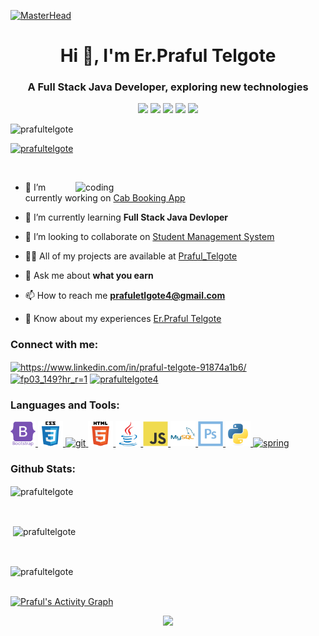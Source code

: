 [![MasterHead](https://raw.githubusercontent.com/PolarBearGG/PolarBearGG/master/web-developer.gif)](https://github.com/PrafulTelgote)
<h1 align="center">Hi 👋, I'm Er.Praful Telgote</h1>
<h3 align="center">A Full Stack Java Developer, exploring new technologies</h3>
<p align= "center">
<img src="https://img.shields.io/badge/J-JAVA-skyblue"/>
<img src="https://img.shields.io/badge/S-SpringBoot-brightgreen"/>
<img src="https://img.shields.io/badge/H-HiberNate-pink"/>
<img src="https://img.shields.io/badge/S-SQL-blue"/>
<img src="https://img.shields.io/badge/JS-Javascript-yellow"/>
</p>

<p align="left"> <img src="https://komarev.com/ghpvc/?username=prafultelgote&label=Profile%20views&color=0e75b6&style=flat" alt="prafultelgote" /> </p>

<p align="left"> <a href="https://github.com/ryo-ma/github-profile-trophy"><img src="https://github-profile-trophy.vercel.app/?username=prafultelgote" alt="prafultelgote" /></a> </p>

<p align="left"> <a href="https://twitter.com/" target="blank"><img src="https://img.shields.io/twitter/follow/?logo=twitter&style=for-the-badge" alt="" /></a> </p>
<img align="right" alt="coding" width="400" src="https://user-images.githubusercontent.com/56001279/169039511-a3887a25-f6aa-449c-a269-82372aaa8618.gif"/>

- 🔭 I’m currently working on [Cab Booking App](https://github.com/PrafulTelgote/CabBookingSystem)

- 🌱 I’m currently learning **Full Stack Java Devloper**

- 👯 I’m looking to collaborate on [Student Management System](https://github.com/PrafulTelgote/Student-Management-App)

- 👨‍💻 All of my projects are available at [Praful_Telgote](https://prafultelgote.netlify.app/)

- 💬 Ask me about **what you earn**

- 📫 How to reach me **prafuletlgote4@gmail.com**

- 📄 Know about my experiences [Er.Praful Telgote](https://drive.google.com/file/d/1OGu1LizgrDF7mLpxFajEEOrlDoEcKuKu/view?usp=sharing)
<h3 align="left">Connect with me:</h3>
<p align="left">
<a href="https://linkedin.com/in/https://www.linkedin.com/in/praful-telgote-91874a1b6/" target="blank"><img align="center" src="https://raw.githubusercontent.com/rahuldkjain/github-profile-readme-generator/master/src/images/icons/Social/linked-in-alt.svg" alt="https://www.linkedin.com/in/praful-telgote-91874a1b6/" height="30" width="40" /></a>
<a href="https://www.hackerrank.com/fp03_149?hr_r=1" target="blank"><img align="center" src="https://raw.githubusercontent.com/rahuldkjain/github-profile-readme-generator/master/src/images/icons/Social/hackerrank.svg" alt="fp03_149?hr_r=1" height="30" width="40" /></a>
<a href="https://www.leetcode.com/prafultelgote4" target="blank"><img align="center" src="https://raw.githubusercontent.com/rahuldkjain/github-profile-readme-generator/master/src/images/icons/Social/leet-code.svg" alt="prafultelgote4" height="30" width="40" /></a>
</p>
<h3 align="left">Languages and Tools:</h3>
<p align="left"> <a href="https://getbootstrap.com" target="_blank" rel="noreferrer"> <img src="https://raw.githubusercontent.com/devicons/devicon/master/icons/bootstrap/bootstrap-plain-wordmark.svg" alt="bootstrap" width="40" height="40"/> </a> <a href="https://www.w3schools.com/css/" target="_blank" rel="noreferrer"> <img src="https://raw.githubusercontent.com/devicons/devicon/master/icons/css3/css3-original-wordmark.svg" alt="css3" width="40" height="40"/> </a> <a href="https://git-scm.com/" target="_blank" rel="noreferrer"> <img src="https://www.vectorlogo.zone/logos/git-scm/git-scm-icon.svg" alt="git" width="40" height="40"/> </a> <a href="https://www.w3.org/html/" target="_blank" rel="noreferrer"> <img src="https://raw.githubusercontent.com/devicons/devicon/master/icons/html5/html5-original-wordmark.svg" alt="html5" width="40" height="40"/> </a> <a href="https://www.java.com" target="_blank" rel="noreferrer"> <img src="https://raw.githubusercontent.com/devicons/devicon/master/icons/java/java-original.svg" alt="java" width="40" height="40"/> </a> <a href="https://developer.mozilla.org/en-US/docs/Web/JavaScript" target="_blank" rel="noreferrer"> <img src="https://raw.githubusercontent.com/devicons/devicon/master/icons/javascript/javascript-original.svg" alt="javascript" width="40" height="40"/> </a> <a href="https://www.mysql.com/" target="_blank" rel="noreferrer"> <img src="https://raw.githubusercontent.com/devicons/devicon/master/icons/mysql/mysql-original-wordmark.svg" alt="mysql" width="40" height="40"/> </a> <a href="https://www.photoshop.com/en" target="_blank" rel="noreferrer"> <img src="https://raw.githubusercontent.com/devicons/devicon/master/icons/photoshop/photoshop-line.svg" alt="photoshop" width="40" height="40"/> </a> <a href="https://www.python.org" target="_blank" rel="noreferrer"> <img src="https://raw.githubusercontent.com/devicons/devicon/master/icons/python/python-original.svg" alt="python" width="40" height="40"/> </a> <a href="https://spring.io/" target="_blank" rel="noreferrer"> <img src="https://www.vectorlogo.zone/logos/springio/springio-icon.svg" alt="spring" width="40" height="40"/> </a> </p>

<h3 align="left">Github Stats:</h3>
<p><img align="center" src="https://github-readme-stats.vercel.app/api/top-langs?username=prafultelgote&show_icons=true&locale=en&layout=compact" alt="prafultelgote" /></p>
<br/>
<p>&nbsp;<img align="center" src="https://github-readme-stats.vercel.app/api?username=prafultelgote&show_icons=true&locale=en" alt="prafultelgote" /></p>
<br/>

<p><img align="center" src="https://github-readme-streak-stats.herokuapp.com/?user=prafultelgote&" alt="prafultelgote" /></p>

<br/>
<a href="https://github.com/prafultelgote/github-readme-activity-graph"><img alt="Praful's Activity Graph" src="https://activity-graph.herokuapp.com/graph?username=prafultelgote&bg_color=0D1117&color=5BCDEC&line=5BCDEC&point=FFFFFF&hide_border=true" /></a>

<br/>
<p align="center"> <img src="https://raw.githubusercontent.com/Trilokia/Trilokia/379277808c61ef204768a61bbc5d25bc7798ccf1/bottom_header.svg"> </p>
